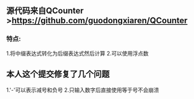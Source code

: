 ## 源代码来自QCounter >https://github.com/guodongxiaren/QCounter

### 特点:
1.将中缀表达式转化为后缀表达式然后计算
2.可以使用浮点数

## 本人这个提交修复了几个问题
1.'-'可以表示减号和负号
2.只输入数字后直接使用等于号不会崩溃
